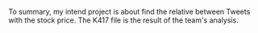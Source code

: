 To summary, my intend project is about find the relative between Tweets with the stock price.
The K417 file is the result of the team's analysis.
